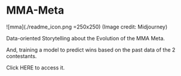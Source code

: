 # MMA-Meta
![mma](./readme_icon.png =250x250)
(Image credit: Midjourney)

Data-oriented Storytelling about the Evolution of the MMA Meta. 

And, training a model to predict wins based on the past data of the 2 contestants.

Click HERE to access it.
